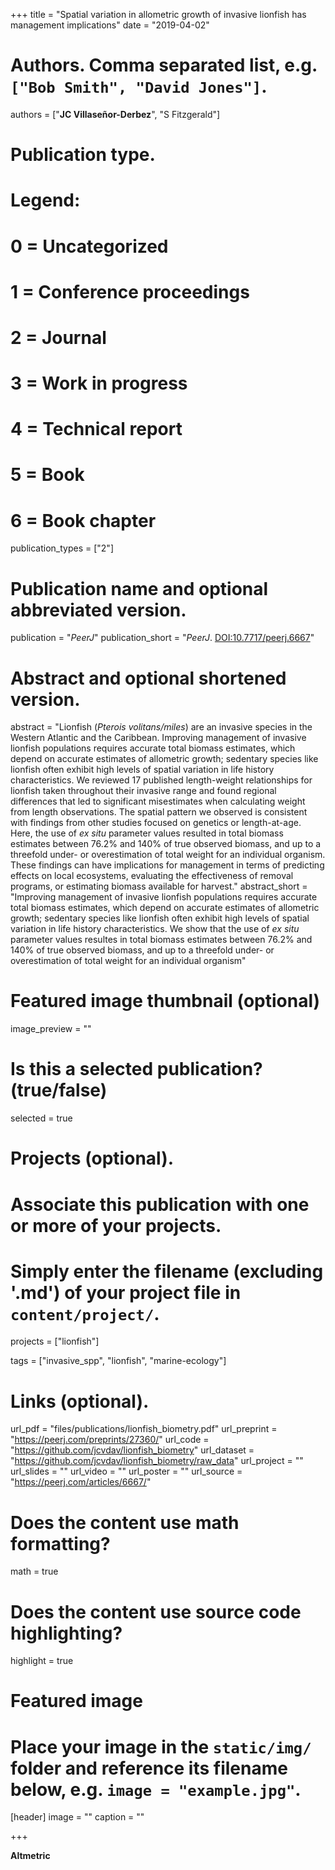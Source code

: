 +++
title = "Spatial variation in allometric growth of invasive lionfish has management implications"
date = "2019-04-02"

# Authors. Comma separated list, e.g. `["Bob Smith", "David Jones"]`.
authors = ["**JC Villaseñor-Derbez**", "S Fitzgerald"]

# Publication type.
# Legend:
# 0 = Uncategorized
# 1 = Conference proceedings
# 2 = Journal
# 3 = Work in progress
# 4 = Technical report
# 5 = Book
# 6 = Book chapter
publication_types = ["2"]

# Publication name and optional abbreviated version.
publication = "*PeerJ*"
publication_short = "*PeerJ*. [DOI:10.7717/peerj.6667](https://peerj.com/articles/6667/)"

# Abstract and optional shortened version.
abstract = "Lionfish (*Pterois volitans/miles*) are an invasive species in the Western Atlantic and the Caribbean. Improving management of invasive lionfish populations requires accurate total biomass estimates, which depend on accurate estimates of allometric growth; sedentary species like lionfish often exhibit high levels of spatial variation in life history characteristics. We reviewed 17 published length-weight relationships for lionfish taken throughout their invasive range and found regional differences that led to significant misestimates when calculating weight from length observations. The spatial pattern we observed is consistent with findings from other studies focused on genetics or length-at-age. Here, the use of *ex situ* parameter values resulted in total biomass estimates between 76.2% and 140% of true observed biomass, and up to a threefold under- or overestimation of total weight for an individual organism. These findings can have implications for management in terms of predicting effects on local ecosystems, evaluating the effectiveness of removal programs, or estimating biomass available for harvest."
abstract_short = "Improving management of invasive lionfish populations requires accurate total biomass estimates, which depend on accurate estimates of allometric growth; sedentary species like lionfish often exhibit high levels of spatial variation in life history characteristics. We show that the use of *ex situ* parameter values resultes in total biomass estimates between 76.2% and 140% of true observed biomass, and up to a threefold under- or overestimation of total weight for an individual organism"

# Featured image thumbnail (optional)
image_preview = ""

# Is this a selected publication? (true/false)
selected = true

# Projects (optional).
#   Associate this publication with one or more of your projects.
#   Simply enter the filename (excluding '.md') of your project file in `content/project/`.
projects = ["lionfish"]

tags = ["invasive_spp", "lionfish", "marine-ecology"]

# Links (optional).
url_pdf = "files/publications/lionfish_biometry.pdf"
url_preprint = "https://peerj.com/preprints/27360/"
url_code = "https://github.com/jcvdav/lionfish_biometry"
url_dataset = "https://github.com/jcvdav/lionfish_biometry/raw_data"
url_project = ""
url_slides = ""
url_video = ""
url_poster = ""
url_source = "https://peerj.com/articles/6667/"

# Does the content use math formatting?
math = true

# Does the content use source code highlighting?
highlight = true

# Featured image
# Place your image in the `static/img/` folder and reference its filename below, e.g. `image = "example.jpg"`.
[header]
image = ""
caption = ""

+++

**Altmetric**

<script type="text/javascript" src="https://d1bxh8uas1mnw7.cloudfront.net/assets/embed.js"></script><div class="altmetric-embed" data-badge-type="donut" data-altmetric-id="58379355" />

